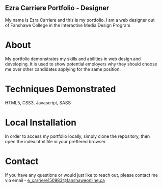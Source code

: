 ## Ezra Carriere Portfolio - Designer

My name is Ezra Carriere and this is my portfolio. I am a web designer out of Fanshawe College in the Interactive Media Design Program.

# About

My portfolio demonstrates my skills and abilities in web design and developing. It is used to show potential employers why they should choose me over other candidates applying for the same position.

# Techniques Demonstrated

HTML5, CSS3, Javascript, SASS

# Local Installation

In order to access my portfolio locally, simply clone the repository, then open the index.html file in your preffered browser.

# Contact 

If you have any questions or would just like to reach out, please contact me via email - e_carriere150983@fanshaweonline.ca